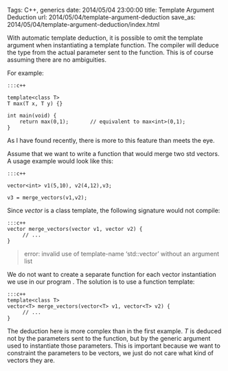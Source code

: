 Tags: C++, generics
date: 2014/05/04 23:00:00
title: Template Argument Deduction
url: 2014/05/04/template-argument-deduction
save_as: 2014/05/04/template-argument-deduction/index.html

With automatic template deduction, it is possible to omit the template argument when instantiating a template function. The compiler will deduce the type from the actual parameter sent to the function. This is of course assuming there are no ambiguities.

For example:

    :::c++
    
    template<class T>
    T max(T x, T y) {}
    
    int main(void) {
        return max(0,1);       // equivalent to max<int>(0,1);
    }

As I have found recently, there is more to this feature than meets the eye.

Assume that we want to write a function that would merge two std vectors. A usage example would look like this:

    :::c++
    
    vector<int> v1(5,10), v2(4,12),v3;
    
    v3 = merge_vectors(v1,v2);

Since _vector_ is a class template, the following signature would not compile:

    :::c++
    vector merge_vectors(vector v1, vector v2) {
         // ...
    }

> error: invalid use of template-name ‘std::vector’ without an argument list

We do not want to create a separate function for each vector instantiation we use in our program . The solution is to use a function template:

    :::c++
    template<class T>
    vector<T> merge_vectors(vector<T> v1, vector<T> v2) {
         // ...
    }

The deduction here is more complex than in the first example. _T_ is deduced not by the parameters sent to the function, but by the generic argument used to instantiate those parameters. This is important because we want to constraint the parameters to be vectors, we just do not care what kind of vectors they are.



